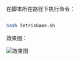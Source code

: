 在脚本所在路径下执行命令：
```bash

bash TetrisGame.sh

```

效果图：


![效果图](https://user-images.githubusercontent.com/82981823/200147695-fdfb8cc2-3bd3-4d64-a2f6-6d2b3a6390f8.jpg)
